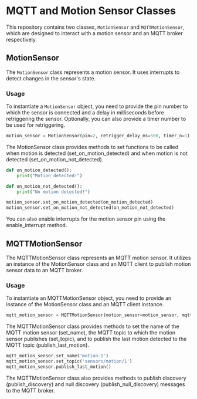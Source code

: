 # MQTT and Motion Sensor Classes

This repository contains two classes, `MotionSensor` and `MQTTMotionSensor`, which are designed to interact with a motion sensor and an MQTT broker respectively.

## MotionSensor

The `MotionSensor` class represents a motion sensor. It uses interrupts to detect changes in the sensor's state.

### Usage

To instantiate a `MotionSensor` object, you need to provide the pin number to which the sensor is connected and a delay in milliseconds before retriggering the sensor. Optionally, you can also provide a timer number to be used for retriggering.

```python
motion_sensor = MotionSensor(pin=2, retrigger_delay_ms=500, timer_n=1)
```

The MotionSensor class provides methods to set functions to be called when motion is detected (set_on_motion_detected) and when motion is not detected (set_on_motion_not_detected).

```python
def on_motion_detected():
    print("Motion detected!")

def on_motion_not_detected():
    print("No motion detected!")

motion_sensor.set_on_motion_detected(on_motion_detected)
motion_sensor.set_on_motion_not_detected(on_motion_not_detected)
```

You can also enable interrupts for the motion sensor pin using the enable_interrupt method.

## MQTTMotionSensor
The MQTTMotionSensor class represents an MQTT motion sensor. It utilizes an instance of the MotionSensor class and an MQTT client to publish motion sensor data to an MQTT broker.

### Usage
To instantiate an MQTTMotionSensor object, you need to provide an instance of the MotionSensor class and an MQTT client instance.

```python
mqtt_motion_sensor = MQTTMotionSensor(motion_sensor=motion_sensor, mqtt_client=mqtt_client)
```

The MQTTMotionSensor class provides methods to set the name of the MQTT motion sensor (set_name), the MQTT topic to which the motion sensor publishes (set_topic), and to publish the last motion detected to the MQTT topic (publish_last_motion).

```python
mqtt_motion_sensor.set_name('motion-1')
mqtt_motion_sensor.set_topic('sensors/motion/1')
mqtt_motion_sensor.publish_last_motion()
```

The MQTTMotionSensor class also provides methods to publish discovery (publish_discovery) and null discovery (publish_null_discovery) messages to the MQTT broker.
